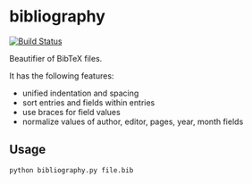 # bibliography

[![Build Status](https://travis-ci.org/DavidPal/bibliography.svg?branch=master)](https://travis-ci.org/DavidPal/bibliography)

Beautifier of BibTeX files.

It has the following features:

* unified indentation and spacing
* sort entries and fields within entries
* use braces for field values
* normalize values of author, editor, pages, year, month fields

Usage
-----
```
python bibliography.py file.bib
```
